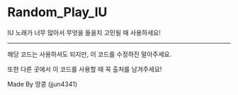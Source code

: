 # Random_Play_IU
IU 노래가 너무 많아서 무엇을 들을지 고민될 때 사용하세요!
___

해당 코드는 사용하셔도 되지만, 이 코드를 수정하진 말아주세요.

또한 다른 곳에서 이 코드를 사용할 때 꼭 출처를 남겨주세요!

Made By 땅콩 (jjun4341)

